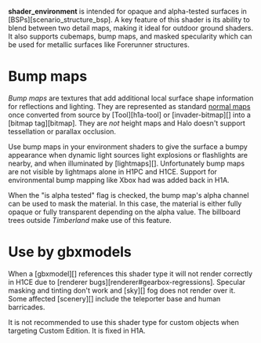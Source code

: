 **shader_environment** is intended for opaque and alpha-tested surfaces in [BSPs][scenario_structure_bsp]. A key feature of this shader is its ability to blend between two detail maps, making it ideal for outdoor ground shaders. It also supports cubemaps, bump maps, and masked specularity which can be used for metallic surfaces like Forerunner structures.

# Bump maps
_Bump maps_ are textures that add additional local surface shape information for reflections and lighting. They are represented as standard [normal maps][normals] once converted from source by [Tool][h1a-tool] or [invader-bitmap][] into a [bitmap tag][bitmap]. They are _not_ height maps and Halo doesn't support tessellation or parallax occlusion.

Use bump maps in your environment shaders to give the surface a bumpy appearance when dynamic light sources light explosions or flashlights are nearby, and when illuminated by [lightmaps][]. Unfortunately bump maps are not visible by lightmaps alone in H1PC and H1CE. Support for environmental bump mapping like Xbox had was added back in H1A.

When the "is alpha tested" flag is checked, the bump map's alpha channel can be used to mask the material. In this case, the material is either fully opaque or fully transparent depending on the alpha value. The billboard trees outside _Timberland_ make use of this feature.

# Use by gbxmodels
When a [gbxmodel][] references this shader type it will not render correctly in H1CE due to [renderer bugs][renderer#gearbox-regressions]. Specular masking and tinting don't work and [sky][] fog does not render over it. Some affected [scenery][] include the teleporter base and human barricades.

It is not recommended to use this shader type for custom objects when targeting Custom Edition. It is fixed in H1A.

[normals]: https://en.wikipedia.org/wiki/Normal_mapping
